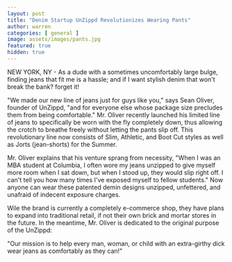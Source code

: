 ```yaml
---
layout: post
title: "Denim Startup UnZippd Revolutionizes Wearing Pants"
author: warren
categories: [ general ]
image: assets/images/pants.jpg
featured: true
hidden: true
---
```


NEW YORK, NY - As a dude with a sometimes uncomfortably large bulge, finding jeans that fit me is a hassle; and if I want stylish denim that won't break the bank? forget it! 

"We made our new line of jeans just for guys like you," says Sean Oliver, founder of UnZippd, "and for everyone else whose package size precludes them from being comfortable." Mr. Oliver recently launched his limited line of jeans to specifically be worn with the fly completely down, thus allowing the crotch to breathe freely without letting the pants slip off. This revolutionary line now consists of Slim, Athletic, and Boot Cut styles as well as Jorts (jean-shorts) for the Summer. 

Mr. Oliver explains that his venture sprang from necessity, "When I was an MBA student at Columbia, I often wore my jeans unzipped to give myself more room when I sat down, but when I stood up, they would slip right off. I can't tell you how many times I've exposed myself to fellow students." Now anyone can wear these patented demin designs unzipped, unfettered, and unafraid of indecent exposure charges.

Wile the brand is currently a completely e-commerce shop, they have plans to expand into traditional retail, if not their own brick and mortar stores in the future. In the meantime, Mr. Oliver is dedicated to the original purpose of the UnZippd:

"Our mission is to help every man, woman, or child with an extra-girthy dick wear jeans as comfortably as they can!"